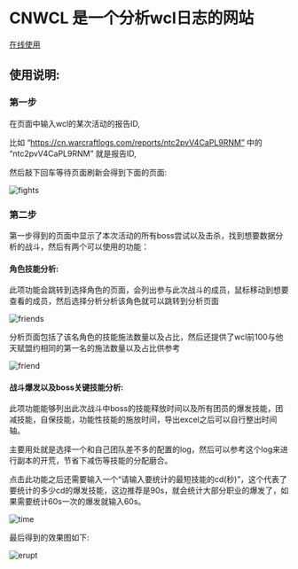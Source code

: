 # CNWCL 是一个分析wcl日志的网站
[在线使用](http://120.26.47.184/)

## 使用说明:
### 第一步
在页面中输入wcl的某次活动的报告ID,

比如 “https://cn.warcraftlogs.com/reports/ntc2pvV4CaPL9RNM” 中的 “ntc2pvV4CaPL9RNM” 就是报告ID,

然后敲下回车等待页面刷新会得到下面的页面:

![fights](https://github.com/Zxmax/CNWCL/tree/master/CNWCL/Photo/1.jpg?raw=true)

### 第二步
第一步得到的页面中显示了本次活动的所有boss尝试以及击杀，找到想要数据分析的战斗，然后有两个可以使用的功能：

#### 角色技能分析:
此项功能会跳转到选择角色的页面，会列出参与此次战斗的成员，鼠标移动到想要查看的成员，然后选择分析分析该角色就可以跳转到分析页面

![friends](https://github.com/Zxmax/CNWCL/tree/master/CNWCL/Photo/3.jpg?raw=true)

分析页面包括了该名角色的技能施法数量以及占比，然后还提供了wcl前100与他天赋盟约相同的第一名的施法数量以及占比供参考

![friend](https://github.com/Zxmax/CNWCL/tree/master/CNWCL/Photo/2.jpg?raw=true)

#### 战斗爆发以及boss关键技能分析:
此项功能能够列出此次战斗中boss的技能释放时间以及所有团员的爆发技能，团减技能，自保技能，功能性技能的施放时间，导出excel之后可以自行整出时间轴。

主要用处就是选择一个和自己团队差不多的配置的log，然后可以参考这个log来进行副本的开荒，节省下减伤等技能的分配磨合。

点击此功能之后还需要输入一个“请输入要统计的最短技能的cd(秒)”，这个代表了要统计的多少cd的爆发技能，这边推荐是90s，就会统计大部分职业的爆发了，如果需要统计60s一次的爆发就输入60s。

![time](https://github.com/Zxmax/CNWCL/tree/master/CNWCL/Photo/4.jpg?raw=true)

最后得到的效果图如下:

![erupt](https://github.com/Zxmax/CNWCL/tree/master/CNWCL/Photo/5.jpg?raw=true)



